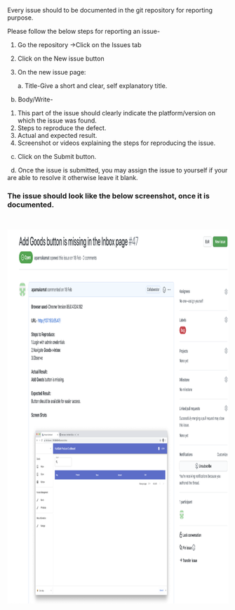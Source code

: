 Every issue should to be documented in the git repository for reporting purpose.

Please follow the below steps for reporting an issue-

1. Go the repository ->Click on the Issues tab
2. Click on the New issue button
3. On the new issue page:
   &nbsp;

   a. Title-Give a short and clear, self explanatory title.

  &nbsp;
   b. Body/Write- 

   1. This part of the issue should clearly indicate the platform/version on which the issue was found.
   2. Steps to reproduce the defect.
   3. Actual and expected result.
   4. Screenshot or videos explaining the steps for reproducing the issue.

&nbsp;
   c. Click on the Submit button.

 &nbsp; 
   d. Once the issue is submitted, you may assign the issue to yourself if your are able to resolve it otherwise leave it blank.

     
   ### The issue should look like the below screenshot, once it is documented.
   &nbsp;

   <img src="https://github.com/NutriSafe-DLT/nutrisafe/blob/documentation-cleanup-and-update/assets/images/Issue%20screenshot.png" alt="Issue"
	 title="Issue" width="900" height="850" />

 